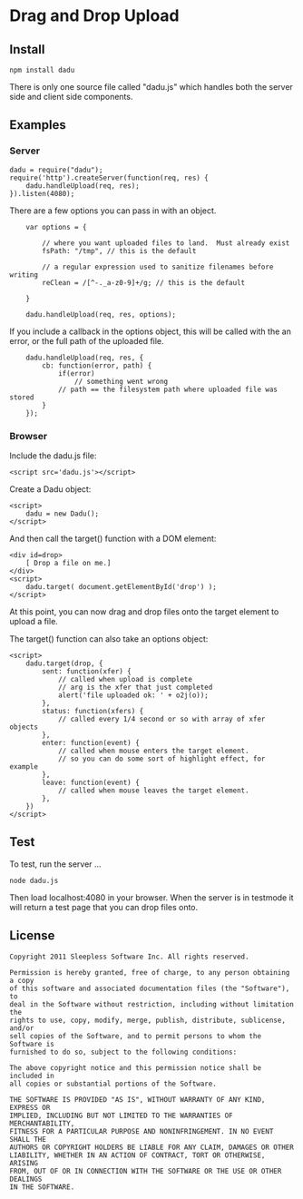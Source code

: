 
# Drag and Drop Upload

## Install

	npm install dadu

There is only one source file  called "dadu.js" which
handles both the server side and client side components.

## Examples

### Server

	dadu = require("dadu");
	require('http').createServer(function(req, res) {
		dadu.handleUpload(req, res);
	}).listen(4080);


There are a few options you can pass in with an object.

		var options = {

			// where you want uploaded files to land.  Must already exist
			fsPath: "/tmp",	// this is the default
		
			// a regular expression used to sanitize filenames before writing
			reClean = /[^-._a-z0-9]+/g;	// this is the default

		}

		dadu.handleUpload(req, res, options);

If you include a callback in the options object,
this will be called with the an error,
or the full path of the uploaded file.

		dadu.handleUpload(req, res, {
			cb: function(error, path) {
				if(error)
					// something went wrong
				// path == the filesystem path where uploaded file was stored
			}
		});


### Browser

Include the dadu.js file:

	<script src='dadu.js'></script>

Create a Dadu object:

	<script>
		dadu = new Dadu();
	</script>

And then call the target() function with a DOM element:

	<div id=drop>
		[ Drop a file on me.]
	</div>
	<script>
		dadu.target( document.getElementById('drop') );
	</script>

At this point, you can now drag and drop files onto the target element
to upload a file.

The target() function can also take an options object:

	<script>
		dadu.target(drop, {
			sent: function(xfer) {
				// called when upload is complete 
				// arg is the xfer that just completed
				alert('file uploaded ok: ' + o2j(o));
			},
			status: function(xfers) {
				// called every 1/4 second or so with array of xfer objects
			},
			enter: function(event) {
				// called when mouse enters the target element.  
				// so you can do some sort of highlight effect, for example
			},
			leave: function(event) {
				// called when mouse leaves the target element.  
			},
		})
	</script>


## Test


To test, run the server ...

	node dadu.js

Then load localhost:4080 in your browser.
When the server is in testmode it will return a test page that you can
drop files onto.


## License


	Copyright 2011 Sleepless Software Inc. All rights reserved.

	Permission is hereby granted, free of charge, to any person obtaining a copy
	of this software and associated documentation files (the "Software"), to
	deal in the Software without restriction, including without limitation the
	rights to use, copy, modify, merge, publish, distribute, sublicense, and/or
	sell copies of the Software, and to permit persons to whom the Software is
	furnished to do so, subject to the following conditions:

	The above copyright notice and this permission notice shall be included in
	all copies or substantial portions of the Software.

	THE SOFTWARE IS PROVIDED "AS IS", WITHOUT WARRANTY OF ANY KIND, EXPRESS OR
	IMPLIED, INCLUDING BUT NOT LIMITED TO THE WARRANTIES OF MERCHANTABILITY,
	FITNESS FOR A PARTICULAR PURPOSE AND NONINFRINGEMENT. IN NO EVENT SHALL THE
	AUTHORS OR COPYRIGHT HOLDERS BE LIABLE FOR ANY CLAIM, DAMAGES OR OTHER
	LIABILITY, WHETHER IN AN ACTION OF CONTRACT, TORT OR OTHERWISE, ARISING
	FROM, OUT OF OR IN CONNECTION WITH THE SOFTWARE OR THE USE OR OTHER DEALINGS
	IN THE SOFTWARE. 


